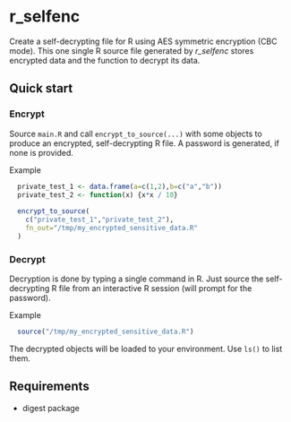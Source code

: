 # r_selfenc

Create a self-decrypting file for R using AES symmetric encryption (CBC mode). This one single R source file generated by _r_selfenc_ stores encrypted data and the function to decrypt its data.  

## Quick start

### Encrypt

Source `main.R` and call `encrypt_to_source(...)` with some objects to produce an encrypted, self-decrypting R file. A password is generated, if none is provided.

Example
```R
  private_test_1 <- data.frame(a=c(1,2),b=c("a","b"))
  private_test_2 <- function(x) {x*x / 10}
  
  encrypt_to_source(
    c("private_test_1","private_test_2"),
    fn_out="/tmp/my_encrypted_sensitive_data.R"
  )
```

### Decrypt

Decryption is done by typing a single command in R. Just source the self-decrypting R file from an interactive R session (will prompt for the password).

Example
```R
  source("/tmp/my_encrypted_sensitive_data.R")
```
The decrypted objects will be loaded to your environment. Use `ls()` to list them.  

## Requirements

 * digest package

